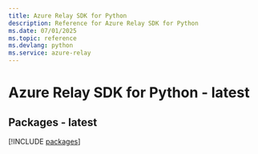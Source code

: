 ```yaml
---
title: Azure Relay SDK for Python
description: Reference for Azure Relay SDK for Python
ms.date: 07/01/2025
ms.topic: reference
ms.devlang: python
ms.service: azure-relay
---
```

# Azure Relay SDK for Python - latest
## Packages - latest
[!INCLUDE [packages](relay-index.md)]